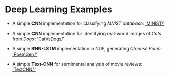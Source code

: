 # Deep Learning Examples

* A simple **CNN** implementation for classifying *MNIST database*: ['MINIST/'](https://github.com/MingyuL98/Deep-Learning/tree/main/MNIST)

* A simple **CNN** implementation for identifying real-world images of *Cats* from *Dogs*: ['CatVsDogs/'](https://github.com/MingyuL98/Deep-Learning/tree/main/CatVsDogs)

* A simple **RNN-LSTM** implementation in NLP, generating *Chinese Poem*: ['PoemGen/'](https://github.com/MingyuL98/Deep-Learning/tree/main/PoemGen)

* A simple **Text-CNN** for sentimental analysis of movie reviews: ['TextCNN/'](https://github.com/MingyuL98/Deep-Learning/tree/main/TextCNN)



